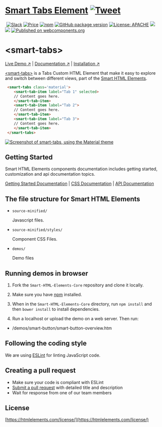 # [Smart Tabs Element](https://www.htmlelements.com) [![Tweet](https://img.shields.io/twitter/url/http/shields.io.svg?style=social)](https://twitter.com/intent/tweet?text=Get%20over%2020%20free%20custom%20elements%20based%20on%20SmartHTMLElements%20&url=https://www.htmlelements.com/&via=htmlelements&hashtags=bootstrap,design,templates,blocks,developers,webcomponents,customelements,polymer,material)

&nbsp;[![Slack](https://smarthtmlelements-slack.herokuapp.com/badge.svg)](https://smarthtmlelements.slack.com/)
[![Price](https://img.shields.io/badge/price-FREE-0098f7.svg)](https://github.com/HTMLElements/smart-tabs/blob/master/LICENSE)
[![npm](https://img.shields.io/npm/v/froala-design-blocks.svg?colorB=brightgreen)](https://www.npmjs.com/package/@smarthtmlelements/smart-tabs)
[![GitHub package version](https://img.shields.io/github/package-json/v/HTMLElements/smart-tabs.svg)](https://github.com/HTMLElements/smart-tabs)
[![License: APACHE](https://img.shields.io/badge/license-APACHE-blue.svg)](https://github.com/HTMLElements/smart-tabs/blob/master/LICENSE)
[![](https://img.shields.io/website-up-down-green-red/https/shields.io.svg?label=www.htmlelements.com)](https://www.htmlelements.com)
[![](https://img.shields.io/github/release-date/HTMLElements/smart-tabs.svg)](https://www.htmlelements.com)
[![Published on webcomponents.org](https://img.shields.io/badge/webcomponents.org-published-blue.svg)](https://www.webcomponents.org/element/htmlelements/smart-tabs)

# &lt;smart-tabs&gt;

[Live Demo ↗](https://htmlelements.com/demos/tabs/)
|
[Documentation ↗](https://www.htmlelements.com/docs/)
|
[Installation ↗](https://www.npmjs.com/package/@smarthtmlelements/smarthtmlelements-core)

[&lt;smart-tabs&gt;](https://htmlelements.com/demos/tabs/) is a Tabs Custom HTML Element that make it easy to explore and switch between different views, part of the [Smart HTML Elements](https://htmlelements.com/).

<!--
```
<custom-element-demo>
  <template>
    <script src="../webcomponentsjs/webcomponents-lite.js"></script>
    <script src="../smart-core/source/smart.element.js"></script>
    <script src="../smart-core/source/smart.tabs.js"></script>
    <link rel="stylesheet" href="../smart-core/source/styles/smart.base.css" type="text/css" />
    <link rel="stylesheet" href="../smart-core/source/styles/smart.material.css" type="text/css" />
     <next-code-block></next-code-block>
  </template>
</custom-element-demo>
```
-->
```html
 <smart-tabs class='material'>
    <smart-tab-item label="Tab 1" selected>
    // Content goes here.
    </smart-tab-item>
    <smart-tab-item label="Tab 2">
    // Content goes here.
    </smart-tab-item>
    <smart-tab-item label="Tab 3">
	// Content goes here.
    </smart-tab-item>   
 </smart-tabs>
```

[<img src="https://raw.githubusercontent.com/htmlelements/smart-tabs/master/smart-tabs.png" alt="Screenshot of smart-tabs, using the Material theme">](https://htmlelements.com/demos/tabs)

## Getting Started

Smart HTML Elements components documentation includes getting started, customization and api documentation topics.

[Getting Started Documentation](https://www.htmlelements.com/docs/tabs/)
|
[CSS Documentation](https://www.htmlelements.com/docs/tabs-css/)
|
[API Documentation](https://www.htmlelements.com/docs/tabs-api/)


## The file structure for Smart HTML Elements

- `source-minified/`

  Javascript files.

- `source-minified/styles/`

  Component CSS Files.

- `demos/`

  Demo files

## Running demos in browser

1. Fork the `Smart-HTML-Elements-Core` repository and clone it locally.

1. Make sure you have [npm](https://www.npmjs.com/) installed.

1. When in the `Smart-HTML-Elements-Core` directory, run `npm install` and then `bower install` to install dependencies.

1. Run a localhost or upload the demo on a web server. Then run:

  - /demos/smart-button/smart-button-overview.htm


## Following the coding style

We are using [ESLint](http://eslint.org/) for linting JavaScript code. 

## Creating a pull request

  - Make sure your code is compliant with ESLint
  - [Submit a pull request](https://www.digitalocean.com/community/tutorials/how-to-create-a-pull-request-on-github) with detailed title and description
  - Wait for response from one of our team members


## License

[https://htmlelements.com/license/](https://htmlelements.com/license/)

